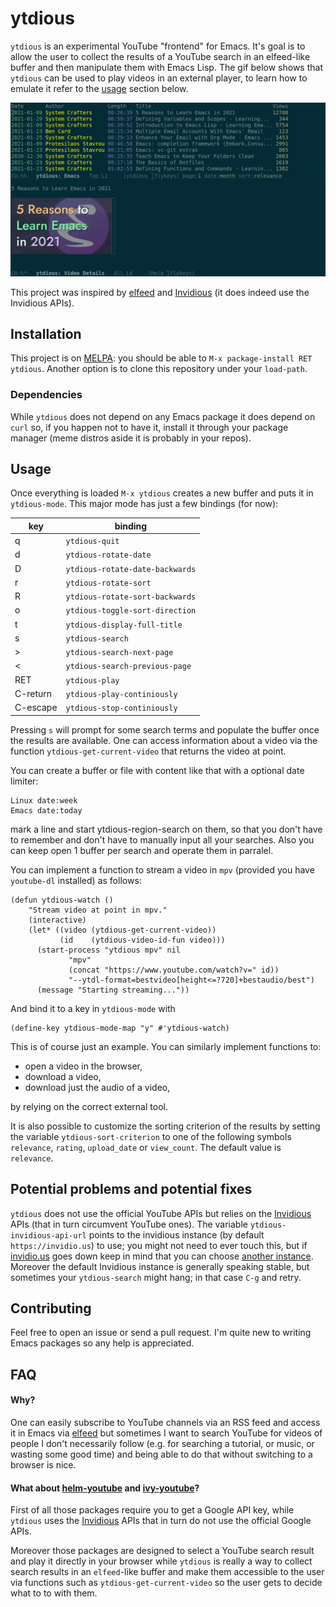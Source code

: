 # ytdious
`ytdious` is an experimental YouTube "frontend" for Emacs. It's goal is to allow the user to collect the results of a YouTube search in an elfeed-like buffer and then manipulate them with Emacs Lisp. The gif below shows that `ytdious` can be used to play videos in an external player, to learn how to emulate it refer to the [usage](#usage) section below.

![demonstration](pic/demonstration.gif)

This project was inspired by [elfeed](https://github.com/skeeto/elfeed/) and [Invidious](https://github.com/omarroth/invidious) (it does indeed use the Invidious APIs).

## Installation
This project is on [MELPA](https://melpa.org/): you should be able to `M-x package-install RET ytdious`. Another option is to clone this repository under your `load-path`.

### Dependencies
While `ytdious` does not depend on any Emacs package it does depend on `curl` so, if you happen not to have it, install it through your package manager (meme distros aside it is probably in your repos).

## Usage
Once everything is loaded `M-x ytdious` creates a new buffer and puts it in `ytdious-mode`. This major mode has just a few bindings (for now):

| key                 | binding                         |
|---------------------|---------------------------------|
| <key>q</key>        | `ytdious-quit`                  |
| <key>d</key>        | `ytdious-rotate-date`           |
| <key>D</key>        | `ytdious-rotate-date-backwards` |
| <key>r</key>        | `ytdious-rotate-sort`           |
| <key>R</key>        | `ytdious-rotate-sort-backwards` |
| <key>o</key>        | `ytdious-toggle-sort-direction` |
| <key>t</key>        | `ytdious-display-full-title`    |
| <key>s</key>        | `ytdious-search`                |
| <key>></key>        | `ytdious-search-next-page`      |
| <key><</key>        | `ytdious-search-previous-page`  |
| <key>RET</key>      | `ytdious-play`                  |
| <key>C-return</key> | `ytdious-play-continiously`     |
| <key>C-escape</key> | `ytdious-stop-continiously`     |

Pressing `s` will prompt for some search terms and populate the buffer once the results are available. One can access information about a video via the function `ytdious-get-current-video` that returns the video at point.

You can create a buffer or file with content like that with a optional date limiter:
```
Linux date:week
Emacs date:today
```

mark a line and start ytdious-region-search on them, so that you don't have to remember and don't have to manually input all your searches. Also you can keep open 1 buffer per search and operate them in parralel.

You can implement a function to stream a video in `mpv` (provided you have `youtube-dl` installed) as follows:
```elisp
(defun ytdious-watch ()
    "Stream video at point in mpv."
    (interactive)
    (let* ((video (ytdious-get-current-video))
     	   (id    (ytdious-video-id-fun video)))
      (start-process "ytdious mpv" nil
		     "mpv"
		     (concat "https://www.youtube.com/watch?v=" id))
		     "--ytdl-format=bestvideo[height<=?720]+bestaudio/best")
      (message "Starting streaming..."))
```

And bind it to a key in `ytdious-mode` with
```elisp
(define-key ytdious-mode-map "y" #'ytdious-watch)
```

This is of course just an example. You can similarly implement functions to:
- open a video in the browser,
- download a video,
- download just the audio of a video,

by relying on the correct external tool.

It is also possible to customize the sorting criterion of the results by setting the variable `ytdious-sort-criterion` to one of the following symbols `relevance`, `rating`, `upload_date` or `view_count`.
The default value is `relevance`.

## Potential problems and potential fixes
`ytdious` does not use the official YouTube APIs but relies on the [Invidious](https://github.com/omarroth/invidious) APIs (that in turn circumvent YouTube ones). The variable `ytdious-invidious-api-url` points to the invidious instance (by default `https://invidio.us`) to use; you might not need to ever touch this, but if [invidio.us](https://invidio.us) goes down keep in mind that you can choose [another instance](https://github.com/omarroth/invidious#invidious-instances). Moreover the default Invidious instance is generally speaking stable, but sometimes your `ytdious-search` might hang; in that case `C-g` and retry.

## Contributing
Feel free to open an issue or send a pull request. I'm quite new to writing Emacs packages so any help is appreciated.

## FAQ

#### Why?
One can easily subscribe to YouTube channels via an RSS feed and access it in Emacs via [elfeed](https://github.com/skeeto/elfeed/) but sometimes I want to search YouTube for videos of people I don't necessarily follow (e.g. for searching a tutorial, or music, or wasting some good time) and being able to do that without switching to a browser is nice.

#### What about [helm-youtube](https://github.com/maximus12793/helm-youtube) and [ivy-youtube](https://github.com/squiter/ivy-youtube)?
First of all those packages require you to get a Google API key, while `ytdious` uses the [Invidious](https://github.com/omarroth/invidious) APIs that in turn do not use the official Google APIs.

Moreover those packages are designed to select a YouTube search result and play it directly in your browser while `ytdious` is really a way to collect search results in an `elfeed`-like buffer and make them accessible to the user via functions such as `ytdious-get-current-video` so the user gets to decide what to to with them.
